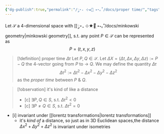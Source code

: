 ```yaml
---
{"dg-publish":true,"permalink":"/༘⋆₊ ⊹★🔭๋࣭ ⭑⋆｡˚/docs/proper time/","tags":["math","physics"]}
---
```



Let $\mathcal{S}$ a 4-dimensional space with [[༘⋆₊ ⊹★🔭๋࣭ ⭑⋆｡˚/docs/minkowski geometry\|minkowski geometry]], s.t. any point $P\in\mathcal{S}$ can be represented as
$$
P = (t, x, y, z) 
$$

>[!definition] proper time $\Delta\tau$
>Let  $P, Q \in \mathcal{S}$. Let $\Delta X = (\Delta t, \Delta x, \Delta y, \Delta z) := P - Q$ the 4-vector going from $P$ to -> $Q$.
>We may define the quantity $\Delta \tau$
>$$
> \Delta \tau ^ {2}:= \Delta t ^ {2} - \Delta x ^ {2}- \Delta y ^{2} - \Delta z^{2}
>$$
> as the *proper time* between $P$ & $Q$.


>[!observation] it's kind of like a distance
>- [c] $\exists P, Q\in S$, s.t. $\Delta \tau ^{2} < 0$ 
>- [c]  $\exists P \neq Q\in S$, s.t. $\Delta \tau ^{2} = 0$ 


- [i] invariant under [[lorentz transformations\|lorentz transformations]]
	- it's *kind of* a distance, so just as in 3D Euclidean spaces,the distance $\Delta x ^{2} + \Delta y^{2}+ \Delta z^{2}$  is invariant under isometries 









